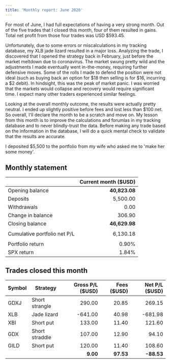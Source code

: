 ```yaml
---
title: 'Monthly report: June 2020'
---
```


For most of June, I had full expectations of having a very strong month. Out of the five trades that I closed this month, four of them resulted in gains. Total net profit from those four trades was USD $593.45.

Unfortunately, due to some errors or miscalculations in my tracking database, my XLB jade lizard resulted in a major loss. Analyzing the trade, I discovered that I opened the strategy back in February, just before the market meltdown due to coronavirus. The market swung pretty wild and the adjustments I made eventually went in-the-money, requiring further defensive moves. Some of the rolls I made to defend the position were not ideal (such as buying back an option for $18 then selling is for $16, incurring a $2 debit). In hindsight, this was the peak of market panic. I was worried that the markets would collapse and recovery would require significant time. I expect many other traders experienced similar feelings.

Looking at the overall monthly outcome, the results were actually pretty neutral. I ended up slightly positive before fees and lost less than $100 net. So overall, I'll declare the month to be a scratch and move on. My lesson from this month is to improve the calculations and forumlas in my tracking database and to never blindly-trust the data. Before making any trade based on the information in the database, I will do a quick mental check to validate that the results are accurate.

I deposited $5,500 to the portfolio from my wife who asked me to 'make her some money'.

## Monthly statement

|                              | Current month ($USD) |
| ---------------------------- | --------------------:|
| Opening balance              |        **40,823.08** |
| Deposits                     |             5,500.00 |
| Withdrawals                  |                 0.00 |
| Change in balance            |               306.90 |
| Closing balance              |        **46,629.98** |
|                              |                      |
| Cumulative portfolio net P/L |             6,130.18 |
|                              |                      |
| Portfolio return             |                0.90% |
| SPX return                   |                1.84% |

## Trades closed this month

| Symbol | Strategy       | Gross P/L ($USD) | Fees ($USD) | Net P/L ($USD) |
| ------ | -------------- | ----------------:| -----------:| --------------:|
| GDXJ   | Short strangle |           290.00 |       20.85 |         269.15 |
| XLB    | Jade lizard    |          -641.00 |       40.98 |        -681.98 |
| XBI    | Short put      |           133.00 |       11.40 |         121.60 |
| GDX    | Short straddle |           107.00 |       12.90 |          94.10 |
| GILD   | Short put      |           120.00 |       11.40 |         108.60 |
|        |                |         **9.00** |   **97.53** |     **-88.53** |

